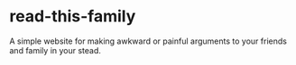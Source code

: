 # read-this-family
A simple website for making awkward or painful arguments to your friends and family in your stead.
